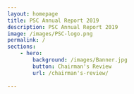 ```yaml
---
layout: homepage
title: PSC Annual Report 2019
description: PSC Annual Report 2019
image: /images/PSC-logo.png
permalink: /
sections:
    - hero:
        background: /images/Banner.jpg
        button: Chairman's Review
        url: /chairman's-review/
        
---
```

